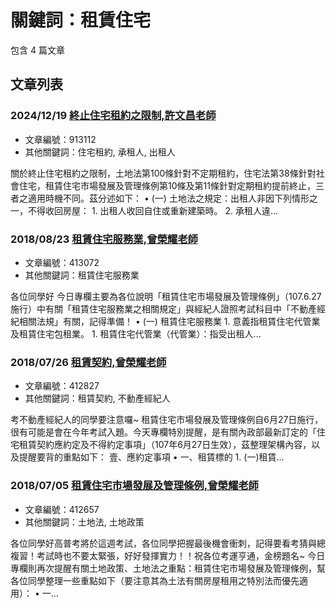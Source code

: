 # 關鍵詞：租賃住宅

包含 4 篇文章

## 文章列表

### 2024/12/19 [終止住宅租約之限制,許文昌老師](../../articles/913112_%E7%B5%82%E6%AD%A2%E4%BD%8F%E5%AE%85%E7%A7%9F%E7%B4%84%E4%B9%8B%E9%99%90%E5%88%B6%2C%E8%A8%B1%E6%96%87%E6%98%8C%E8%80%81%E5%B8%AB.md)
- 文章編號：913112
- 其他關鍵詞：住宅租約, 承租人, 出租人

關於終止住宅租約之限制，土地法第100條針對不定期租約，住宅法第38條針對社會住宅，租賃住宅市場發展及管理條例第10條及第11條針對定期租約提前終止，三者之適用時機不同。茲分述如下： • (一) 土地法之規定：出租人非因下列情形之一，不得收回房屋： 1. 出租人收回自住或重新建築時。 2. 承租人違...

### 2018/08/23 [租賃住宅服務業,曾榮耀老師](../../articles/413072_%E7%A7%9F%E8%B3%83%E4%BD%8F%E5%AE%85%E6%9C%8D%E5%8B%99%E6%A5%AD%2C%E6%9B%BE%E6%A6%AE%E8%80%80%E8%80%81%E5%B8%AB.md)
- 文章編號：413072
- 其他關鍵詞：租賃住宅服務業

各位同學好 今日專欄主要為各位說明「租賃住宅市場發展及管理條例」（107.6.27施行）中有關「租賃住宅服務業之相關規定」與經紀人證照考試科目中「不動產經紀相關法規」有關，記得準備！ • (一) 租賃住宅服務業 1. 意義指租賃住宅代管業及租賃住宅包租業。 1. 租賃住宅代管業（代管業）：指受出租人...

### 2018/07/26 [租賃契約,曾榮耀老師](../../articles/412827_%E7%A7%9F%E8%B3%83%E5%A5%91%E7%B4%84%2C%E6%9B%BE%E6%A6%AE%E8%80%80%E8%80%81%E5%B8%AB.md)
- 文章編號：412827
- 其他關鍵詞：租賃契約, 不動產經紀人

考不動產經紀人的同學要注意囉~ 租賃住宅市場發展及管理條例自6月27日施行，很有可能是會在今年考試入題。今天專欄特別提醒，是有關內政部最新訂定的「住宅租賃契約應約定及不得約定事項」（107年6月27日生效），茲整理架構內容，以及提醒要背的重點如下： 壹、應約定事項 • 一、租賃標的 1. (一)租賃...

### 2018/07/05 [租賃住宅市場發展及管理條例,曾榮耀老師](../../articles/412657_%E7%A7%9F%E8%B3%83%E4%BD%8F%E5%AE%85%E5%B8%82%E5%A0%B4%E7%99%BC%E5%B1%95%E5%8F%8A%E7%AE%A1%E7%90%86%E6%A2%9D%E4%BE%8B%2C%E6%9B%BE%E6%A6%AE%E8%80%80%E8%80%81%E5%B8%AB.md)
- 文章編號：412657
- 其他關鍵詞：土地法, 土地政策

各位同學好高普考將於這週考試，各位同學把握最後機會衝刺，記得要看考猜與總複習！考試時也不要太緊張，好好發揮實力！！祝各位考運亨通，金榜題名~ 今日專欄則再次提醒有關土地政策、土地法之重點：租賃住宅市場發展及管理條例，幫各位同學整理一些重點如下（要注意其為土法有關房屋租用之特別法而優先適用）： • 一...
